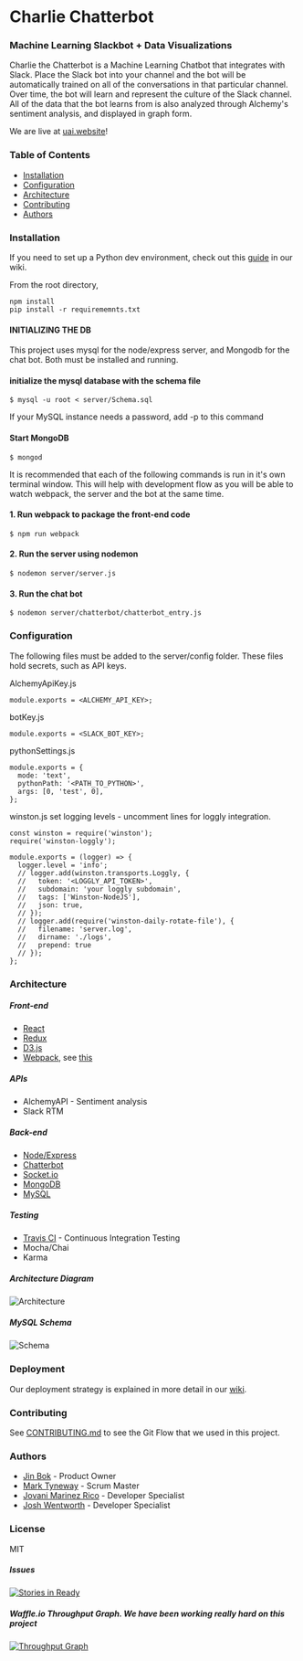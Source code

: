 # Charlie Chatterbot

### Machine Learning Slackbot + Data Visualizations
Charlie the Chatterbot is a Machine Learning Chatbot that integrates with Slack.  Place the Slack bot into your channel
and the bot will be automatically trained on all of the conversations in that particular channel.
Over time, the bot will learn and represent the culture of the Slack channel.  All of the data that the bot learns
from is also analyzed through Alchemy's sentiment analysis, and displayed in graph form.

We are live at [uai.website](uai.website)!

### Table of Contents
 - [Installation](#installation)
 - [Configuration](#configuration)
 - [Architecture](#architecture)
 - [Contributing](#contributing)
 - [Authors](#authors)

### Installation
If you need to set up a Python dev environment, check out this [guide](https://github.com/imminent-tuba/thesis/wiki/Python-Environment-Setup) in our wiki.

From the root directory,
```
npm install
pip install -r requirememnts.txt
```

#### INITIALIZING THE DB
This project uses mysql for the node/express server, and Mongodb for the chat bot. Both must be installed and running.

#### initialize the mysql database with the schema file
```
$ mysql -u root < server/Schema.sql

```
If your MySQL instance needs a password, add -p <password> to this command

#### Start MongoDB
```
$ mongod
```

It is recommended that each of the following commands is run in it's own terminal window.
This will help with development flow as you will be able to watch webpack, the server and the bot at the same time.

#### 1. Run webpack to package the front-end code
```
$ npm run webpack
```
#### 2. Run the server using nodemon
```
$ nodemon server/server.js
```
#### 3. Run the chat bot
```
$ nodemon server/chatterbot/chatterbot_entry.js
```

### Configuration
The following files must be added to the server/config folder.
These files hold secrets, such as API keys.

AlchemyApiKey.js
```
module.exports = <ALCHEMY_API_KEY>;
```
botKey.js
```
module.exports = <SLACK_BOT_KEY>;
```
pythonSettings.js
```
module.exports = {
  mode: 'text',
  pythonPath: '<PATH_TO_PYTHON>',
  args: [0, 'test', 0],
};
```
winston.js
set logging levels - uncomment lines for loggly integration.
```
const winston = require('winston');
require('winston-loggly');

module.exports = (logger) => {
  logger.level = 'info';
  // logger.add(winston.transports.Loggly, {
  //   token: '<LOGGLY_API_TOKEN>',
  //   subdomain: 'your loggly subdomain',
  //   tags: ['Winston-NodeJS'],
  //   json: true,
  // });
  // logger.add(require('winston-daily-rotate-file'), {
  //   filename: 'server.log',
  //   dirname: './logs',
  //   prepend: true
  // });
};

```

### Architecture

##### Front-end
* [React](https://facebook.github.io/react/)
* [Redux](http://redux.js.org/)
* [D3.js](https://d3js.org/)
* [Webpack](https://webpack.github.io/), see [this](https://github.com/naomiajacobs/reactBoilerplate)

##### APIs
* AlchemyAPI - Sentiment analysis
* Slack RTM

##### Back-end
* [Node/Express](http://expressjs.com/)
* [Chatterbot](https://github.com/gunthercox/ChatterBot)
* [Socket.io](http://socket.io/)
* [MongoDB](https://www.mongodb.org/)
* [MySQL](https://www.mysql.com/)

##### Testing
* [Travis CI](https://travis-ci.org/) - Continuous Integration Testing
* Mocha/Chai
* Karma

##### Architecture Diagram
![Architecture](http://i66.tinypic.com/9fuujt.png)

##### MySQL Schema
![Schema](http://i67.tinypic.com/2drgz13.png)

### Deployment
Our deployment strategy is explained in more detail in our [wiki](https://github.com/imminent-tuba/thesis/wiki/Deployment).

### Contributing
See [CONTRIBUTING.md](CONTRIBUTING.md) to see the Git Flow that we used in this project.

### Authors
* [Jin Bok](https://www.linkedin.com/in/jinbok) - Product Owner
* [Mark Tyneway](https://www.linkedin.com/in/marktyneway) - Scrum Master
* [Jovani Marinez Rico](www.linkedin.com/in/jovanirico) - Developer Specialist
* [Josh Wentworth](https://www.linkedin.com/in/joshwentworth) - Developer Specialist

### License
MIT

##### Issues
[![Stories in Ready](https://badge.waffle.io/imminent-tuba/thesis.svg?label=ready&title=Ready)](http://waffle.io/imminent-tuba/thesis)


##### Waffle.io Throughput Graph. We have been working really hard on this project
[![Throughput Graph](https://graphs.waffle.io/imminent-tuba/thesis/throughput.svg)](https://waffle.io/imminent-tuba/thesis/metrics/throughput)
